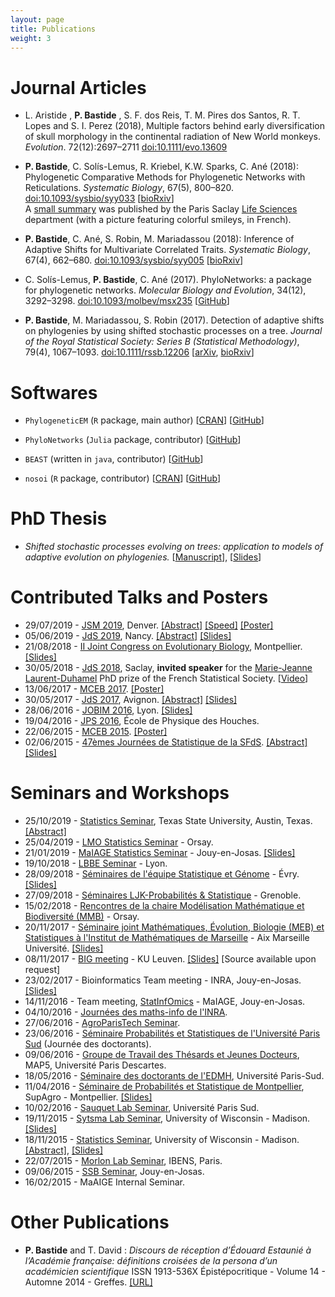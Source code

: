 ```yaml
---
layout: page
title: Publications
weight: 3
---
```


# Journal Articles

* L. Aristide , **P. Bastide** , S. F. dos Reis, T. M. Pires dos Santos, R. T. Lopes and S. I. Perez (2018), Multiple factors behind early diversification of skull morphology in the continental radiation of New World monkeys. *Evolution*. 72(12):2697–2711 [doi:10.1111/evo.13609](https://onlinelibrary.wiley.com/doi/abs/10.1111/evo.13609)

* **P. Bastide**, C. Solís-Lemus, R. Kriebel, K.W. Sparks, C. Ané (2018): Phylogenetic Comparative Methods for Phylogenetic Networks with Reticulations. *Systematic Biology*, 67(5), 800–820. [doi:10.1093/sysbio/syy033](https://academic.oup.com/sysbio/advance-article/doi/10.1093/sysbio/syy033/4985806?guestAccessKey=507189f8-9ff2-4e12-b17e-29c2a1b2e7ec) [[bioRxiv](https://doi.org/10.1101/194050)]    
A [small summary](https://www.scoop.it/t/life-sci-news-upsaclay?q=bastide) was published by the Paris Saclay [Life Sciences](https://www.universite-paris-saclay.fr/en/research/department/life-sciences) department (with a picture featuring colorful smileys, in French).

* **P. Bastide**, C. Ané, S. Robin, M. Mariadassou (2018): Inference of Adaptive Shifts for Multivariate Correlated Traits. *Systematic Biology*, 67(4), 662–680. [doi:10.1093/sysbio/syy005](https://academic.oup.com/sysbio/advance-article/doi/10.1093/sysbio/syy005/4827615?guestAccessKey=fba26a20-0579-4721-ad76-8e669489539a) [[bioRxiv](http://www.biorxiv.org/content/early/2017/06/05/146191)]

* C. Solís-Lemus, **P. Bastide**, C. Ané (2017). PhyloNetworks: a package for phylogenetic networks. *Molecular Biology and Evolution*, 34(12), 3292–3298. [doi:10.1093/molbev/msx235](https://academic.oup.com/mbe/article/doi/10.1093/molbev/msx235/4103410/PhyloNetworks-a-package-for-phylogenetic-networks?guestAccessKey=230afceb-df28-4160-832d-aa7c73f86369)  [[GitHub](https://github.com/crsl4/PhyloNetworks.jl)]

* **P. Bastide**, M. Mariadassou, S. Robin (2017). Detection of adaptive shifts on phylogenies by using shifted stochastic processes on a tree. *Journal of the Royal Statistical Society: Series B (Statistical Methodology)*, 79(4), 1067–1093. [doi:10.1111/rssb.12206](https://doi.org/10.1111/rssb.12206) [[arXiv](http://arxiv.org/abs/1508.00225), [bioRxiv](http://www.biorxiv.org/content/early/2016/07/13/023804)]

# Softwares

* `PhylogeneticEM` (`R` package, main author) [[CRAN](https://CRAN.R-project.org/package=PhylogeneticEM)] [[GitHub](https://github.com/pbastide/PhylogeneticEM)]

* `PhyloNetworks` (`Julia` package, contributor) [[GitHub](https://github.com/crsl4/PhyloNetworks.jl)]

* `BEAST` (written in `java`, contributor) [[GitHub](https://github.com/beast-dev/beast-mcmc)]

* `nosoi` (`R` package, contributor) [[CRAN](https://CRAN.R-project.org/package=nosoi)] [[GitHub](https://github.com/slequime/nosoi)]

# PhD Thesis

* *Shifted stochastic processes evolving on trees: application to models of adaptive evolution on phylogenies.* [[Manuscript](https://tel.archives-ouvertes.fr/tel-01629648)], [[Slides]({{site.baseurl}}/docs/20171019_soutenance.pdf)]

# Contributed Talks and Posters

* 29/07/2019 - [JSM 2019](https://ww2.amstat.org/meetings/jsm/2019/index.cfm), Denver. [[Abstract]](https://ww2.amstat.org/meetings/jsm/2019/onlineprogram/AbstractDetails.cfm?abstractid=304526) [[Speed]]({{site.baseurl}}/docs/20190729_Speed_JSM.pdf) [[Poster]]({{site.baseurl}}/docs/20190730_Poster_JSM.pdf)
* 05/06/2019 - [JdS 2019](http://jds2019.sfds.asso.fr), Nancy. [[Abstract]](https://toltex.imag.fr/users/RCqls/Workshop/jds2019/resumesLongs/subm25.pdf) [[Slides]]({{site.baseurl}}/docs/20190605_JdS.pdf)
* 21/08/2018 - [II Joint Congress on Evolutionary Biology](https://www.evolutionmontpellier2018.org/), Montpellier. [[Slides]](https://programme.europa-organisation.com/slides/programme_jointCongressEvolBiology-2018/webconf/639_21082018_0950_antigone1_Paul_Bastide_425/index.html)
* 30/05/2018 - [JdS 2018](http://jds2018.sfds.asso.fr), Saclay, **invited speaker** for the [Marie-Jeanne Laurent-Duhamel](https://www.sfds.asso.fr/fr/prix_et_bourses/544-le_prix_marie_jeanne_laurent_duhamel/) PhD prize of the French Statistical Society. [[Video](https://www.youtube.com/watch?v=5SSkt2m9pwg&feature=youtu.be&t=1h33m27s)]
* 13/06/2017 - [MCEB 2017](http://www.lirmm.fr/mceb2017/). [[Poster]]({{site.baseurl}}/docs/201706_poster_MCEB.pdf)
* 30/05/2017 - [JdS 2017](http://jds2017.sfds.asso.fr), Avignon. [[Abstract]]({{site.baseurl}}/docs/02_jds_2017.pdf) [[Slides]]({{site.baseurl}}/docs/20170530_jds.pdf)
* 28/06/2016 - [JOBIM 2016](http://jobim2016.sciencesconf.org/), Lyon. [[Slides]]({{site.baseurl}}/docs/20160628_JOBIM.pdf)
* 19/04/2016 - [JPS 2016](http://jps.math.cnrs.fr/), École de Physique des Houches.
* 22/06/2015 - [MCEB 2015](http://www.lirmm.fr/mceb2015/index.php). [[Poster]]({{site.baseurl}}/docs/20150622_poster_MCEB.pdf)
* 02/06/2015 - [47èmes Journées de Statistique de la SFdS](http://jds2015.sfds.asso.fr/). [[Abstract]]({{site.baseurl}}/docs/SFdS_2015_v2.pdf) [[Slides]]({{site.baseurl}}/docs/20150602_JdS.pdf)

# Seminars and Workshops
* 25/10/2019 - [Statistics Seminar](https://www.math.txstate.edu/seminars/statistics.html), Texas State University, Austin, Texas. [[Abstract]]({{site.baseurl}}/docs/20191025_TexasState_Abstract.pdf)
* 25/04/2019 - [LMO Statistics Seminar](https://www.math.u-psud.fr/TBA-51330?lang=fr) - Orsay.
* 21/01/2019 - [MaIAGE Statistics Seminar](http://maiage.jouy.inra.fr/?q=fr/node/981) - Jouy-en-Josas. [[Slides]]({{site.baseurl}}/docs/20190121_Jouy.pdf)
* 19/10/2018 - [LBBE Seminar](http://lbbe.univ-lyon1.fr/-Equipe-Statistique-en-Grande-.html?lang=fr) - Lyon.
* 28/09/2018 - [Séminaires de l'équipe Statistique et Génome](http://www.math-evry.cnrs.fr/sg/welcome) - Évry. [[Slides]]({{site.baseurl}}/docs/20180928_Evry.pdf)
* 27/09/2018 - [Séminaires LJK-Probabilités & Statistique](https://www-ljk.imag.fr/Seminars/seminaires-ljk-probabilites_-_statistique.html) - Grenoble.
* 15/02/2018 - [Rencontres de la chaire Modélisation Mathématique et Biodiversité (MMB)](http://www.cmap.polytechnique.fr/chaire-mmb/programme15022018.html) - Orsay.
* 20/11/2017 - [Séminaire joint Mathématiques, Évolution, Biologie (MEB) et Statistiques à l'Institut de Mathématiques de Marseille](https://www.i2m.univ-amu.fr/Seminaire-Mathematiques-Evolution-Biologie-MEB?lang=fr) - Aix Marseille Université. [[Slides]]({{site.baseurl}}/docs/20171120_I2M.pdf)
* 08/11/2017 - [BIG meeting](https://gbiomed.kuleuven.be/english/networks/big/monthly-big-meetings) - KU Leuven. [[Slides]]({{site.baseurl}}/docs/20171108_BIG.pdf) [Source available upon request]
* 23/02/2017 - Bioinformatics Team meeting - INRA, Jouy-en-Josas. [[Slides]]({{site.baseurl}}/docs/20170223_bioinfo.pdf)
* 14/11/2016 - Team meeting, [StatInfOmics](http://maiage.jouy.inra.fr/?q=fr/StatInfOmics) - MaIAGE, Jouy-en-Josas.
* 04/10/2016 - [Journées des maths-info de l'INRA](https://journees.inra.fr/maths-info2016).
* 27/06/2016 - [AgroParisTech Seminar](https://www6.inra.fr/mia-paris/Seminaires/Seminaire-AgroParisTech).
* 23/06/2016 - [Séminaire Probabilités et Statistiques de l'Université Paris Sud](http://www.math.u-psud.fr/Journee-des-doctorants) (Journée des doctorants).
* 09/06/2016 - [Groupe de Travail des Thésards et Jeunes Docteurs](http://map5.mi.parisdescartes.fr/seminaires/thesards-docteurs/), MAP5, Université Paris Descartes.
* 18/05/2016 - [Séminaire des doctorants de l'EDMH](http://www.math.u-psud.fr/~ecdoct/ecdoct/infos/semdoc.php), Université Paris-Sud.
* 11/04/2016 - [Séminaire de Probabilités et Statistique de Montpellier](http://www.i3m.univ-montp2.fr/seminaires-et-groupes-de-travail/index.php?option=com_content&view=article&id=59&catid=19&histo=13), SupAgro - Montpellier. [[Slides]]({{site.baseurl}}/docs/20160411_Montpellier.pdf)
* 10/02/2016 - [Sauquet Lab Seminar](http://www.sauquetlab.org/), Université Paris Sud.
* 19/11/2015 - [Sytsma Lab Seminar](http://www.botany.wisc.edu/sytsma/SytsmaLab/Welcome.html), University of Wisconsin - Madison. [[Slides]]({{site.baseurl}}/docs/20151119_Systma.pdf)
* 18/11/2015 - [Statistics Seminar](http://www.stat.wisc.edu/seminars-archive/2015-11), University of Wisconsin - Madison. [[Abstract]]({{site.baseurl}}/docs/20151118_UWStatistics_Abstract.pdf), [[Slides]]({{site.baseurl}}/docs/20151118_UWstatistics.pdf)
* 22/07/2015 - [Morlon Lab Seminar](http://www.biologie.ens.fr/phyloeco/index.html), IBENS, Paris.
* 09/06/2015 - [SSB Seminar](http://www.ssbgroup.fr/), Jouy-en-Josas.
* 16/02/2015 - MaAIGE Internal Seminar.

# Other Publications

* **P. Bastide** and T. David :
*Discours de réception d’Édouard Estaunié à l’Académie française: définitions croisées de la persona d’un académicien scientifique* ISSN 1913-536X Épistépocritique - Volume 14 - Automne 2014 - Greffes. [[URL]](http://epistemocritique.org/discours-de-reception-dedouard-estaunie-a-lacademie-francaise-definitions-croisees-de-la-persona-dun-academicien-scientifique/)